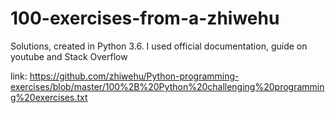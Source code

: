 # 100-exercises-from-a-zhiwehu
Solutions, created in Python 3.6. I used official documentation, guide on youtube and Stack Overflow

link: https://github.com/zhiwehu/Python-programming-exercises/blob/master/100%2B%20Python%20challenging%20programming%20exercises.txt

